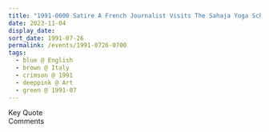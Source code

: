 ```yaml
---
title: "1991-0000 Satire A French Journalist Visits The Sahaja Yoga School In Dharamsala, Italy"
date: 2023-11-04
display_date: 
sort_date: 1991-07-26
permalink: /events/1991-0726-0700
tags:
  - blue @ English
  - brown @ Italy
  - crimson @ 1991
  - deeppink @ Art
  - green @ 1991-07
---
```


<wave-list>
  <list-title color="green" width="75">Key Quote</list-title>
  <list-item color="BlanchedAlmond"  width="200"></list-item>
  <list-item color="Lavender"></list-item>
  <list-item color="BlanchedAlmond"></list-item>
</wave-list>

<br>

<wave-list>
  <list-title color="green" width="75">Comments</list-title>
  <list-item color="BlanchedAlmond"  width="200"></list-item>
  <list-item color="Lavender"></list-item>
  <list-item color="BlanchedAlmond"></list-item>
</wave-list>